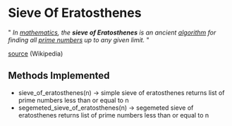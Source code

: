 ﻿# Sieve Of Eratosthenes

" _In [mathematics](https://en.wikipedia.org/wiki/Mathematics "Mathematics"), the **sieve of Eratosthenes** is an ancient [algorithm](https://en.wikipedia.org/wiki/Algorithm "Algorithm") for finding all [prime numbers](https://en.wikipedia.org/wiki/Prime_number "Prime number") up to any given limit._ "

[source](https://en.wikipedia.org/wiki/Sieve_of_Eratosthenes) (Wikipedia)

## Methods Implemented

- sieve_of_eratosthenes(n) -> simple sieve of eratosthenes returns list of prime numbers less than or equal to n
- segemeted_sieve_of_eratosthenes(n) -> segemeted sieve of eratosthenes returns list of prime numbers less than or equal to n
